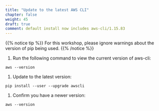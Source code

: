 ```yaml
---
title: "Update to the latest AWS CLI"
chapter: false
weight: 45
draft: true
comment: default install now includes aws-cli/1.15.83
---
```


{{% notice tip %}}
For this workshop, please ignore warnings about the version of pip being used.
{{% /notice %}}

1. Run the following command to view the current version of aws-cli:
```
aws --version
```

1. Update to the latest version:
```
pip install --user --upgrade awscli
```

1. Confirm you have a newer version:
```
aws --version
```
